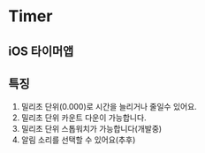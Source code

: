  Timer
===
iOS 타이머앱
-------
## 특징
1. 밀리초 단위(0.000)로 시간을 늘리거나 줄일수 있어요.
2. 밀리초 단위 카운트 다운이 가능합니다.
3. 밀리초 단위 스톱워치가 가능합니다(개발중)
4. 알림 소리를 선택할 수 있어요(추후)
